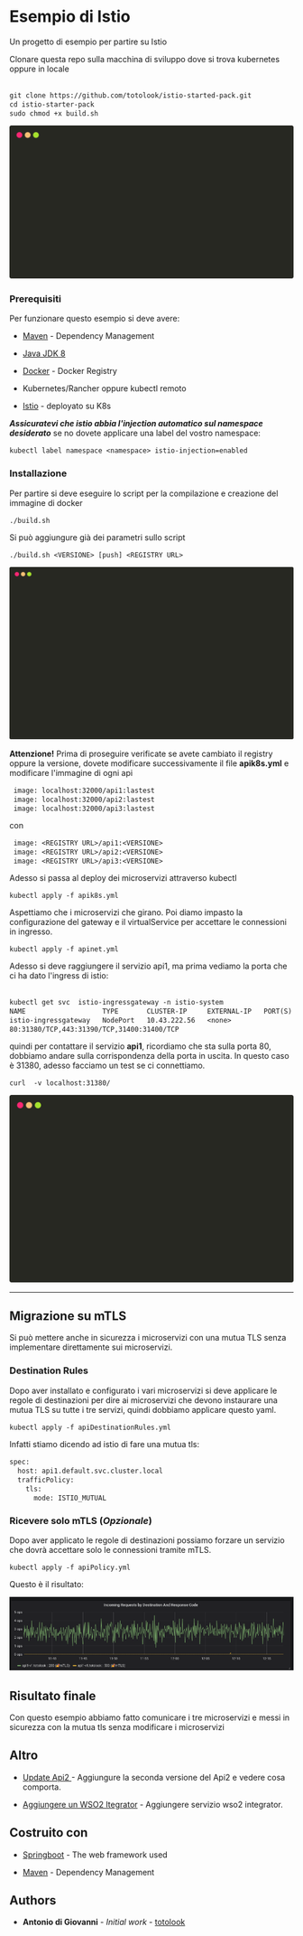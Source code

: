 # Esempio di Istio



Un progetto di esempio per partire su Istio

Clonare questa repo sulla macchina di sviluppo dove si trova kubernetes oppure in locale



```

git clone https://github.com/totolook/istio-started-pack.git
cd istio-starter-pack
sudo chmod +x build.sh

```
![](source_docs/step1.svg)


### Prerequisiti



Per funzionare questo esempio si deve avere:

*  [Maven](https://maven.apache.org/) - Dependency Management

- [Java JDK 8](https://www.oracle.com/technetwork/java/javase/downloads/jdk8-downloads-2133151.html)

- [Docker](https://docs.docker.com/install/linux/docker-ce) - Docker Registry

- Kubernetes/Rancher oppure kubectl remoto

- [Istio](https://istio.io/docs/setup/kubernetes/install/kubernetes/ ) - deployato su K8s

***Assicuratevi che istio abbia l'injection automatico sul namespace desiderato*** se no dovete applicare una label del vostro namespace:
```
kubectl label namespace <namespace> istio-injection=enabled
```



### Installazione

  Per partire si deve eseguire lo script per la compilazione e creazione del immagine di docker

```
./build.sh
```
Si può aggiungure già dei parametri sullo script
```
./build.sh <VERSIONE> [push] <REGISTRY URL>
```

![](source_docs/step3.svg)

**Attenzione!** Prima di proseguire verificate se avete cambiato il registry oppure la versione, dovete modificare successivamente il file **apik8s.yml** e modificare l'immagine di ogni api
```
 image: localhost:32000/api1:lastest
 image: localhost:32000/api2:lastest
 image: localhost:32000/api3:lastest
```
con
```
 image: <REGISTRY URL>/api1:<VERSIONE>
 image: <REGISTRY URL>/api2:<VERSIONE>
 image: <REGISTRY URL>/api3:<VERSIONE>
```




Adesso si passa al deploy dei microservizi attraverso kubectl
```
kubectl apply -f apik8s.yml
```

Aspettiamo che i microservizi che girano. Poi diamo impasto la configurazione del gateway e il virtualService per accettare le connessioni in ingresso.

```
kubectl apply -f apinet.yml
```



Adesso si deve raggiungere il servizio api1, ma prima vediamo la porta che ci ha dato l'ingress di istio:
```

kubectl get svc  istio-ingressgateway -n istio-system
NAME                   TYPE       CLUSTER-IP     EXTERNAL-IP   PORT(S)
istio-ingressgateway   NodePort   10.43.222.56   <none>        80:31380/TCP,443:31390/TCP,31400:31400/TCP

```
quindi per contattare il servizio **api1**, ricordiamo che sta sulla porta 80, dobbiamo andare sulla corrispondenza della porta in uscita.
In questo caso è 31380, adesso facciamo un test se ci connettiamo.
 ```
 curl  -v localhost:31380/
```
![](source_docs/connection.svg)

________________________________________________________________________________
## Migrazione su mTLS
Si può mettere anche in sicurezza i microservizi con una mutua TLS senza implementare direttamente sui microservizi.

### Destination Rules
Dopo aver installato e configurato i vari microservizi si deve applicare le regole di destinazioni per dire ai microservizi che devono instaurare una mutua TLS su tutte i tre servizi, quindi dobbiamo applicare questo yaml.
```
kubectl apply -f apiDestinationRules.yml
```

Infatti stiamo dicendo ad istio di fare una mutua tls:
```
spec:
  host: api1.default.svc.cluster.local
  trafficPolicy:
    tls:
      mode: ISTIO_MUTUAL
```
### Ricevere solo mTLS (*Opzionale*)
Dopo aver applicato le regole di destinazioni possiamo forzare un servizio che
dovrà accettare solo le connessioni tramite mTLS.
```
kubectl apply -f apiPolicy.yml
```
Questo è il risultato:

![mTLS](source_docs/mTLS.png)

## Risultato finale
Con questo esempio abbiamo fatto comunicare i tre microservizi e messi in sicurezza con la mutua tls senza modificare i microservizi



## Altro
* [Update Api2 ](doc/upgradeApi2.md) - Aggiungure la seconda versione del Api2 e vedere cosa comporta.
 
 * [Aggiungere un WSO2 Itegrator](wso2ei/wso2-esb.md) - Aggiungere servizio wso2 integrator.

## Costruito con



*  [Springboot](https://spring.io/projects/spring-boot) - The web framework used

*  [Maven](https://maven.apache.org/) - Dependency Management



## Authors



*  **Antonio di Giovanni** - *Initial work* - [totolook](https://github.com/totolook)
